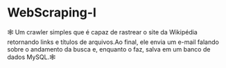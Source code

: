 # WebScraping-I
🕸️ Um crawler simples que é capaz de rastrear o site da Wikipédia retornando links e títulos de arquivos.Ao final, ele envia um e-mail falando sobre o andamento da busca e, enquanto o faz, salva em um banco de dados MySQL.🕸️
